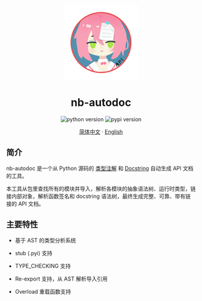 <div align="center">

<img src="logo/logo.png" width=200, height=200 alt="nb-autodoc"></img>

# nb-autodoc

![python version](https://img.shields.io/badge/python-3.8+-%233eca5d)
![pypi version](https://img.shields.io/pypi/v/nb-autodoc)

[简体中文](README.md)
·
[English](README_en.md)

</div>

## 简介

nb-autodoc 是一个从 Python 源码的 [类型注解](https://docs.python.org/3/library/typing.html) 和 [Docstring](https://peps.python.org/pep-0257/) 自动生成 API 文档的工具。

本工具从包里查找所有的模块并导入，解析各模块的抽象语法树、运行时类型，链接内部对象，解析函数签名和 docstring 语法树，最终生成完整、可靠、带有链接的 API 文档。

## 主要特性

- 基于 AST 的类型分析系统

- stub (.pyi) 支持

- TYPE_CHECKING 支持

- Re-export 支持，从 AST 解析导入引用

- Overload 重载函数支持
